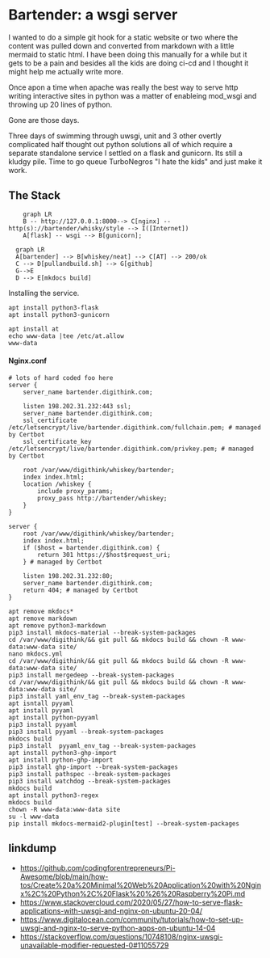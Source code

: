 # Bartender: a wsgi server

I wanted to do a simple git hook for a static website or two where the content was pulled down and converted from markdown with a little mermaid to static html. I have been doing this manually for a while but it gets to be a pain and besides all the kids are doing ci-cd and I thought it might help me actually write more.

Once apon a time when apache was really the best way to serve http writing interactive sites in python was a matter of enableing mod_wsgi and throwing up 20 lines of python.

Gone are those days.

Three days of swimming through uwsgi, unit and 3 other overtly complicated half thought out python solutions all of which require a separate standalone service I settled on a flask and gunicorn. Its still a kludgy pile. Time to go queue TurboNegros "I hate the kids" and just make it work.

## The Stack

```mermaid
    graph LR
    B -- http://127.0.0.1:8000--> C[nginx] -- http(s)://bartender/whisky/style --> I([Internet])
    A[flask] -- wsgi --> B[gunicorn];
```

```mermaid
  graph LR
  A[bartender] --> B[whiskey/neat] --> C[AT] --> 200/ok
  C --> D[pullandbuild.sh] --> G[github]
  G-->E
  D --> E[mkdocs build]

```

Installing the service.

```
apt install python3-flask
apt install python3-gunicorn

apt install at
echo www-data |tee /etc/at.allow
www-data
```


#### Nginx.conf

```
# lots of hard coded foo here
server {
    server_name bartender.digithink.com;

    listen 198.202.31.232:443 ssl;
    server_name bartender.digithink.com;
    ssl_certificate /etc/letsencrypt/live/bartender.digithink.com/fullchain.pem; # managed by Certbot
    ssl_certificate_key /etc/letsencrypt/live/bartender.digithink.com/privkey.pem; # managed by Certbot

    root /var/www/digithink/whiskey/bartender;
    index index.html;
    location /whiskey {
        include proxy_params;
        proxy_pass http://bartender/whiskey;
    }
}

server {
    root /var/www/digithink/whiskey/bartender;
    index index.html;
    if ($host = bartender.digithink.com) {
        return 301 https://$host$request_uri;
    } # managed by Certbot

    listen 198.202.31.232:80;
    server_name bartender.digithink.com;
    return 404; # managed by Certbot
}
```
```
apt remove mkdocs*
apt remove markdown
apt remove python3-markdown
pip3 install mkdocs-material --break-system-packages
cd /var/www/digithink/&& git pull && mkdocs build && chown -R www-data:www-data site/
nano mkdocs.yml
cd /var/www/digithink/&& git pull && mkdocs build && chown -R www-data:www-data site/
pip3 install mergedeep --break-system-packages
cd /var/www/digithink/&& git pull && mkdocs build && chown -R www-data:www-data site/
pip3 install yaml_env_tag --break-system-packages
apt isntall pyyaml
apt install pyyaml
apt install python-pyyaml
pip3 install pyyaml
pip3 install pyyaml --break-system-packages
mkdocs build
pip3 install  pyyaml_env_tag --break-system-packages
apt install python3-ghp-import
apt install python-ghp-import
pip3 install ghp-import --break-system-packages
pip3 install pathspec --break-system-packages
pip3 install watchdog --break-system-packages
mkdocs build
apt install python3-regex
mkdocs build
chown -R www-data:www-data site
su -l www-data
pip install mkdocs-mermaid2-plugin[test] --break-system-packages

```
## linkdump

- <https://github.com/codingforentrepreneurs/Pi-Awesome/blob/main/how-tos/Create%20a%20Minimal%20Web%20Application%20with%20Nginx%2C%20Python%2C%20Flask%20%26%20Raspberry%20Pi.md>
- <https://www.stackovercloud.com/2020/05/27/how-to-serve-flask-applications-with-uwsgi-and-nginx-on-ubuntu-20-04/>
- <https://www.digitalocean.com/community/tutorials/how-to-set-up-uwsgi-and-nginx-to-serve-python-apps-on-ubuntu-14-04>
- <https://stackoverflow.com/questions/10748108/nginx-uwsgi-unavailable-modifier-requested-0#11055729>

```

```
